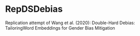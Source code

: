 # RepDSDebias
Replication attempt of Wang et al. (2020): Double-Hard Debias: TailoringWord Embeddings for Gender Bias Mitigation
